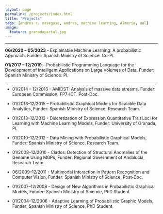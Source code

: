 ```yaml
---
layout: page
permalink: /projects/index.html
title: "Projects"
tags: [andres r. masegosa, andres, machine learning, Almeria, ual]
image:
  feature: granadapartal.jpg
---
```


---
**06/2020 – 05/2023** - Explainable Machine Learning: A probabilistic 
Approach. Funder: Spanish Ministry of Science. Co-PI.

**01/2017 – 12/2019** - Probabilistic Programming Language for the 
Development of Intelligent Applications on Large Volumes of Data. Funder: Spanish Ministry of Science. PI.

---
- 01/2014 – 12/2016 - AMIDST: Analysis of massive data streams. Funder: 
European Commission. FP7-ICT. Post-Doc.

- 01/2013–12/2015 – Probabilistic Graphical Models for Scalable Data 
Analytics, Funder: Spanish Ministry of Science, Research Team.


- 01/2013–12/2013 - Discretization of Expression Quantitative Trait Loci 
for Learning with Machine Learning Models, Funder: University 
of Granada, PI. 

- 01/2010–12/2012 - Data Mining with Probabilistic Graphical Models, 
Funder: Spanish Ministry of Science, Research Team.

- 01/2008–12/2010 -  Clados: Detection of Structural Anomalies of the 
Genome Using MGPs, Funder: Regional Government of Andalucía, 
Research Team. 

- 06/2009–12/2011 - Multimodal Interaction in Pattern Recognition and 
Computer Vision, Funder: Spanish Ministry of Science, Post-Doc.

- 01/2007–12/2009 - Design of New Algorithms in Probabilistic Graphical 
Models, Funder: Spanish Ministry of Science, PhD Student.

- 01/2004–12/2006 - Adaptive Learning of Probabilistic Graphic Models, 
Funder: Spanish Ministry of Science, PhD Student.
